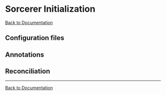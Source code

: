 # Sorcerer Initialization
[Back to Documentation](README.md)

## Configuration files

## Annotations

## Reconciliation

---
[Back to Documentation](README.md)